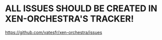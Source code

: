# ALL ISSUES SHOULD BE CREATED IN XEN-ORCHESTRA'S TRACKER!

https://github.com/vatesfr/xen-orchestra/issues
